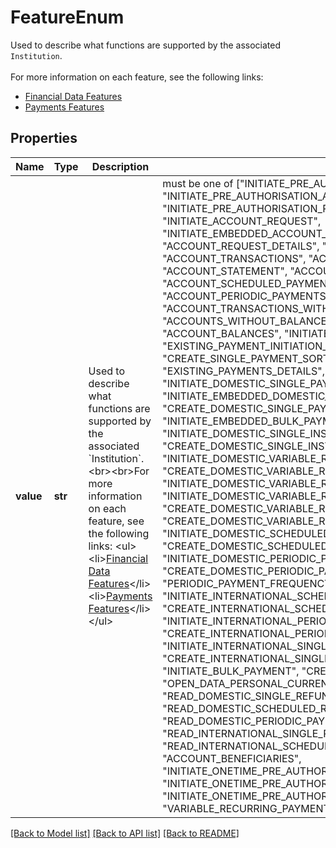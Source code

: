 # FeatureEnum

Used to describe what functions are supported by the associated `Institution`.        <br><br>For more information on each feature, see the following links:        <ul>          <li>[Financial Data Features](https://docs.yapily.com/pages/key-concepts/account-data/account-features/)</li>          <li>[Payments Features](https://docs.yapily.com/pages/key-concepts/payments/payment-features/)</li>        </ul>

## Properties
Name | Type | Description | Notes
------------ | ------------- | ------------- | -------------
**value** | **str** | Used to describe what functions are supported by the associated &#x60;Institution&#x60;.        &lt;br&gt;&lt;br&gt;For more information on each feature, see the following links:        &lt;ul&gt;          &lt;li&gt;[Financial Data Features](https://docs.yapily.com/pages/key-concepts/account-data/account-features/)&lt;/li&gt;          &lt;li&gt;[Payments Features](https://docs.yapily.com/pages/key-concepts/payments/payment-features/)&lt;/li&gt;        &lt;/ul&gt; |  must be one of ["INITIATE_PRE_AUTHORISATION", "INITIATE_PRE_AUTHORISATION_ACCOUNTS", "INITIATE_PRE_AUTHORISATION_PAYMENTS", "INITIATE_ACCOUNT_REQUEST", "INITIATE_EMBEDDED_ACCOUNT_REQUEST", "ACCOUNT_REQUEST_DETAILS", "ACCOUNTS", "ACCOUNT", "ACCOUNT_TRANSACTIONS", "ACCOUNT_STATEMENTS", "ACCOUNT_STATEMENT", "ACCOUNT_STATEMENT_FILE", "ACCOUNT_SCHEDULED_PAYMENTS", "ACCOUNT_DIRECT_DEBITS", "ACCOUNT_PERIODIC_PAYMENTS", "ACCOUNT_TRANSACTIONS_WITH_MERCHANT", "IDENTITY", "ACCOUNTS_WITHOUT_BALANCE", "ACCOUNT_WITHOUT_BALANCE", "ACCOUNT_BALANCES", "INITIATE_SINGLE_PAYMENT_SORTCODE", "EXISTING_PAYMENT_INITIATION_DETAILS", "CREATE_SINGLE_PAYMENT_SORTCODE", "EXISTING_PAYMENTS_DETAILS", "INITIATE_DOMESTIC_SINGLE_PAYMENT", "INITIATE_EMBEDDED_DOMESTIC_SINGLE_PAYMENT", "CREATE_DOMESTIC_SINGLE_PAYMENT", "INITIATE_EMBEDDED_BULK_PAYMENT", "INITIATE_DOMESTIC_SINGLE_INSTANT_PAYMENT", "CREATE_DOMESTIC_SINGLE_INSTANT_PAYMENT", "INITIATE_DOMESTIC_VARIABLE_RECURRING_PAYMENT", "CREATE_DOMESTIC_VARIABLE_RECURRING_PAYMENT", "INITIATE_DOMESTIC_VARIABLE_RECURRING_PAYMENT_SWEEPING", "INITIATE_DOMESTIC_VARIABLE_RECURRING_PAYMENT_NONSWEEPING", "CREATE_DOMESTIC_VARIABLE_RECURRING_PAYMENT_SWEEPING", "CREATE_DOMESTIC_VARIABLE_RECURRING_PAYMENT_NONSWEEPING", "INITIATE_DOMESTIC_SCHEDULED_PAYMENT", "CREATE_DOMESTIC_SCHEDULED_PAYMENT", "INITIATE_DOMESTIC_PERIODIC_PAYMENT", "CREATE_DOMESTIC_PERIODIC_PAYMENT", "PERIODIC_PAYMENT_FREQUENCY_EXTENDED", "INITIATE_INTERNATIONAL_SCHEDULED_PAYMENT", "CREATE_INTERNATIONAL_SCHEDULED_PAYMENT", "INITIATE_INTERNATIONAL_PERIODIC_PAYMENT", "CREATE_INTERNATIONAL_PERIODIC_PAYMENT", "INITIATE_INTERNATIONAL_SINGLE_PAYMENT", "CREATE_INTERNATIONAL_SINGLE_PAYMENT", "INITIATE_BULK_PAYMENT", "CREATE_BULK_PAYMENT", "TRANSFER", "OPEN_DATA_PERSONAL_CURRENT_ACCOUNTS", "OPEN_DATA_ATMS", "READ_DOMESTIC_SINGLE_REFUND", "READ_DOMESTIC_SCHEDULED_REFUND", "READ_DOMESTIC_PERIODIC_PAYMENT_REFUND", "READ_INTERNATIONAL_SINGLE_REFUND", "READ_INTERNATIONAL_SCHEDULED_REFUND", "ACCOUNT_BENEFICIARIES", "INITIATE_ONETIME_PRE_AUTHORISATION_PAYMENTS", "INITIATE_ONETIME_PRE_AUTHORISATION_ACCOUNTS", "INITIATE_ONETIME_PRE_AUTHORISATION", "VARIABLE_RECURRING_PAYMENT_FUNDS_CONFIRMATION", ]

[[Back to Model list]](../README.md#documentation-for-models) [[Back to API list]](../README.md#documentation-for-api-endpoints) [[Back to README]](../README.md)


